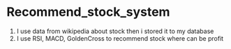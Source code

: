 # Recommend_stock_system

1. I use data from wikipedia about stock then i stored it to my database
2. I use RSI, MACD, GoldenCross to recommend stock where can be profit
